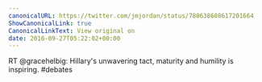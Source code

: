 ```yaml
---
canonicalURL: https://twitter.com/jmjordan/status/780638608617201664
ShowCanonicalLink: true
CanonicalLinkText: View original on
date: 2016-09-27T05:22:02+00:00
---
```

RT @gracehelbig: Hillary's unwavering tact, maturity and humility is inspiring. #debates